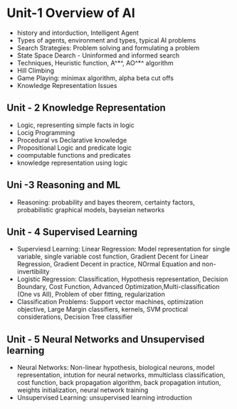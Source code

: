 # Unit-1 Overview of AI #

- history and intorduction, Intelligent Agent
- Types of agents, environment and types, typical AI problems 
- Search Strategies: Problem solving and formulating a problem
- State Space Dearch - Uninformed and informed search
- Techniques, Heuristic function, A^\*^, AO^\*^ algorithm
- Hill Climbing
- Game Playing: minimax algorithm, alpha beta cut offs
- Knowledge Representation Issues

## Unit - 2 Knowledge Representation ##

- Logic, representing simple facts in logic
- Locig Programming
- Procedural vs Declarative knowledge
- Propositional Logic and predicate logic
- coomputable functions and predicates
- knowledge representation using logic

## Uni -3 Reasoning and ML ##

- Reasoning: probability and bayes theorem, certainty factors, probabilistic graphical models, bayseian networks

## Unit - 4 Supervised Learning ##

- Superviesd Learning: Linear Regression: Model representation for single variable, single variable cost function, Gradient Decent for Linear Regression, Gradient Decent in practice, NOrmal Equation and non-invertibility
- Logistic Regression: Classification, Hypothesis representation, Decision Boundary, Cost Function, Advanced Optimization,Multi-classification (One vs All), Problem of ober fitting, regularization
- Classification Problems: Support vector machines, optimization objective, Large Margin classifiers, kernels, SVM proctical considerations, Decision Tree classifier

## Unit - 5 Neural Networks and Unsupervised learning ##

- Neural Networks: Non-linear hypothesis, biological neurons, model representation, intution for neural networks, mmulticlass classification, cost function, back propagation algorithm, back propagation intution, weights initialization, neural network training
- Unsupervised Learning: unsupervised learning introduction
